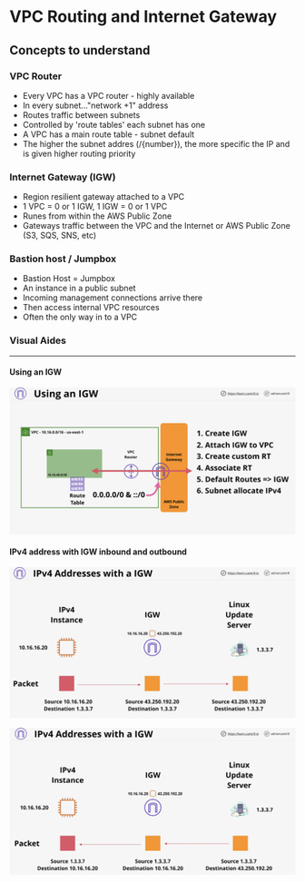# VPC Routing and Internet Gateway

## Concepts to understand

### VPC Router

* Every VPC has a VPC router - highly available
* In every subnet..."network +1" address
* Routes traffic between subnets
* Controlled by 'route tables' each subnet has one
* A VPC has a main route table - subnet default
* The higher the subnet addres (/{number}), the more specific the IP and is given higher routing priority

### Internet Gateway (IGW)

* Region resilient gateway attached to a VPC
* 1 VPC = 0 or 1 IGW, 1 IGW = 0 or 1 VPC
* Runes from within the AWS Public Zone
* Gateways traffic between the VPC and the Internet or AWS Public Zone (S3, SQS, SNS, etc)

### Bastion host / Jumpbox

* Bastion Host = Jumpbox
* An instance in a public subnet
* Incoming management connections arrive there
* Then access internal VPC resources
* Often the only way in to a VPC

### Visual Aides

---

#### Using an IGW

![image using-an-igw](/VPC/visual-aides/using-an-igw.png)

#### IPv4 address with IGW inbound and outbound

![image ipv4 inbound outbound 1](visual-aides/ipv4-address-with-igw-1.png)

![image ipv4 inbound outbound 2](visual-aides/ipv4-address-with-igw-2.png)
